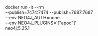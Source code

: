 docker run -it --rm \
  --publish=7474:7474 --publish=7687:7687 \
  --env NEO4J_AUTH=none \
  --env NEO4J_PLUGINS='["apoc"]' \
  neo4j:5.25.1